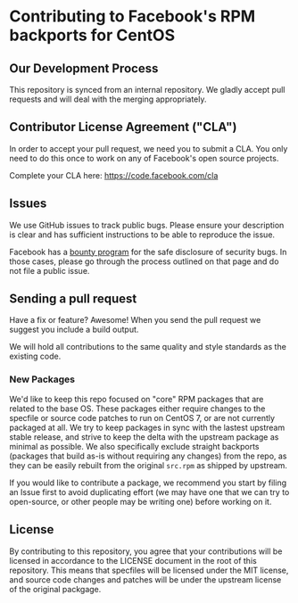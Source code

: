 # Contributing to Facebook's RPM backports for CentOS

## Our Development Process
This repository is synced from an internal repository. We gladly accept
pull requests and will deal with the merging appropriately.

## Contributor License Agreement ("CLA")
In order to accept your pull request, we need you to submit a CLA. You only
need to do this once to work on any of Facebook's open source projects.

Complete your CLA here: <https://code.facebook.com/cla>

## Issues
We use GitHub issues to track public bugs. Please ensure your description is
clear and has sufficient instructions to be able to reproduce the issue.

Facebook has a [bounty program](https://www.facebook.com/whitehat/) for the
safe disclosure of security bugs. In those cases, please go through the
process outlined on that page and do not file a public issue.

## Sending a pull request
Have a fix or feature? Awesome! When you send the pull request we suggest you
include a build output.

We will hold all contributions to the same quality and style standards as the
existing code.

### New Packages
We'd like to keep this repo focused on "core" RPM packages that are related to
the base OS. These packages either require changes to the specfile or source
code patches to run on CentOS 7, or are not currently packaged at all. We try
to keep packages in sync with the lastest upstream stable release, and strive
to keep the delta with the upstream package as minimal as possible. We also
specifically exclude straight backports (packages that build as-is without
requiring any changes) from the repo, as they can be easily rebuilt from the
original `src.rpm` as shipped by upstream.

If you would like to contribute a package, we recommend you start by filing an
Issue first to avoid duplicating effort (we may have one that we can try to
open-source, or other people may be writing one) before working on it.

## License
By contributing to this repository, you agree that your contributions will be
licensed in accordance to the LICENSE document in the root of this repository.
This means that specfiles will be licensed under the MIT license, and source
code changes and patches will be under the upstream license of the original
packgage.
